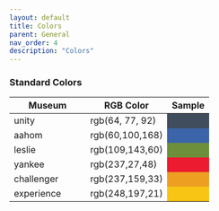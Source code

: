 ```yaml
---
layout: default
title: Colors
parent: General
nav_order: 4
description: "Colors"
---
```


### Standard Colors

<table class="">
   <thead>
      <tr class="tableTop">
         <th style="width:120px">Museum</th>
         <th>RGB Color</th>
         <th>Sample</th>
      </tr>
   </thead>
   <tbody>
   		<tr>
         <td>unity</td>
         <td>rgb(64, 77, 92)</td>
         <td style="width:40px;background-color: rgb(64, 77, 92);">&nbsp;</td>
      </tr>
      <tr>
         <td>aahom</td>
         <td>rgb(60,100,168)</td>
         <td style="width:40px;background-color: rgb(60,100,168);">&nbsp;</td>
      </tr>
      <tr>
         <td>leslie</td>
         <td>rgb(109,143,60)</td>
         <td style="width:40px;background-color: rgb(109,143,60);">&nbsp;</td>
      </tr>
      <tr>
         <td>yankee</td>
         <td>rgb(237,27,48)</td>
         <td style="width:40px;background-color: rgb(237,27,48);">&nbsp;</td>
      </tr>
      <tr>
         <td>challenger</td>
         <td>rgb(237,159,33)</td>
         <td style="width:40px;background-color: rgb(237,159,33);">&nbsp;</td>
      </tr>
      <tr>
         <td>experience</td>
         <td>rgb(248,197,21)</td>
         <td style="width:40px;background-color: rgb(248,197,21);">&nbsp;</td>
      </tr>
   </tbody>
</table>